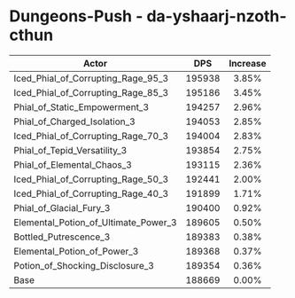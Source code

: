 # Dungeons-Push - da-yshaarj-nzoth-cthun
| Actor | DPS | Increase |
|---|:---:|:---:|
|Iced_Phial_of_Corrupting_Rage_95_3|195938|3.85%|
|Iced_Phial_of_Corrupting_Rage_85_3|195186|3.45%|
|Phial_of_Static_Empowerment_3|194257|2.96%|
|Phial_of_Charged_Isolation_3|194053|2.85%|
|Iced_Phial_of_Corrupting_Rage_70_3|194004|2.83%|
|Phial_of_Tepid_Versatility_3|193854|2.75%|
|Phial_of_Elemental_Chaos_3|193115|2.36%|
|Iced_Phial_of_Corrupting_Rage_50_3|192441|2.00%|
|Iced_Phial_of_Corrupting_Rage_40_3|191899|1.71%|
|Phial_of_Glacial_Fury_3|190400|0.92%|
|Elemental_Potion_of_Ultimate_Power_3|189605|0.50%|
|Bottled_Putrescence_3|189383|0.38%|
|Elemental_Potion_of_Power_3|189368|0.37%|
|Potion_of_Shocking_Disclosure_3|189354|0.36%|
|Base|188669|0.00%|
